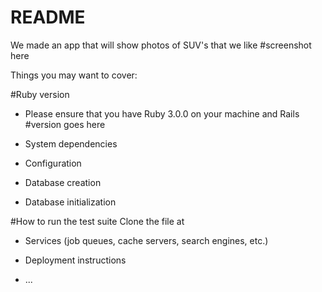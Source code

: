 # README

We made an app that will show photos of SUV's that we like
#screenshot here

Things you may want to cover:

#Ruby version
* Please ensure that you have Ruby 3.0.0 on your machine and Rails #version goes here

* System dependencies

* Configuration

* Database creation

* Database initialization

#How to run the test suite
Clone the file at 

* Services (job queues, cache servers, search engines, etc.)

* Deployment instructions

* ...
